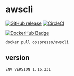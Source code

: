 # awscli

[![GitHub release](https://img.shields.io/github/release/opspresso/awscli.svg)](https://github.com/opspresso/awscli/releases)
[![CircleCI](https://circleci.com/gh/opspresso/awscli.svg?style=svg)](https://circleci.com/gh/opspresso/awscli)

[![DockerHub Badge](http://dockeri.co/image/opspresso/awscli)](https://hub.docker.com/r/opspresso/awscli/)

```bash
docker pull opspresso/awscli
```

## version

```
ENV VERSION 1.16.231
```
